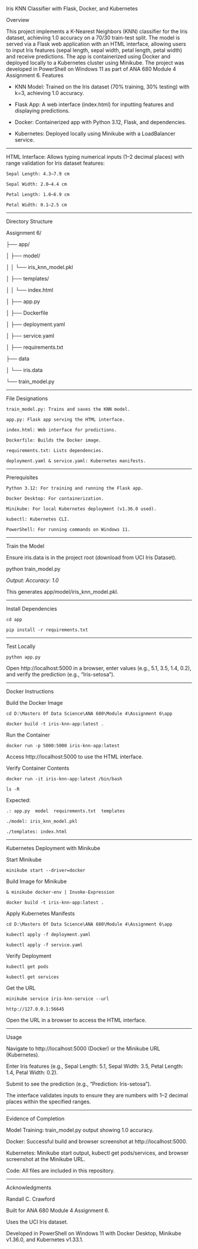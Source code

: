 Iris KNN Classifier with Flask, Docker, and Kubernetes

Overview

This project implements a K-Nearest Neighbors (KNN) classifier for the Iris dataset, achieving 1.0 accuracy on a 70/30 train-test split. The model is served via a Flask web application with an HTML interface, allowing users to input Iris features (sepal length, sepal width, petal length, petal width) and receive predictions. The app is containerized using Docker and deployed locally to a Kubernetes cluster using Minikube. The project was developed in PowerShell on Windows 11 as part of ANA 680 Module 4 Assignment 6.
Features

-    KNN Model: Trained on the Iris dataset (70% training, 30% testing) with k=3, achieving 1.0 accuracy.

-    Flask App: A web interface (index.html) for inputting features and displaying predictions.

-    Docker: Containerized app with Python 3.12, Flask, and dependencies.

-    Kubernetes: Deployed locally using Minikube with a LoadBalancer service.

----------------------------

HTML Interface: Allows typing numerical inputs (1–2 decimal places) with range validation for Iris dataset features:

    Sepal Length: 4.3–7.9 cm
  
    Sepal Width: 2.0–4.4 cm
  
    Petal Length: 1.0–6.9 cm
  
    Petal Width: 0.1–2.5 cm

----------------------------

Directory Structure


Assignment 6/

├── app/

│   ├── model/

│   │   └── iris_knn_model.pkl

│   ├── templates/

│   │   └── index.html

│   ├── app.py

│   ├── Dockerfile

│   ├── deployment.yaml

│   ├── service.yaml

│   ├── requirements.txt

├── data

│   └── iris.data 

└── train_model.py

----------------------------

File Designations


    train_model.py: Trains and saves the KNN model.

    app.py: Flask app serving the HTML interface.

    index.html: Web interface for predictions.

    Dockerfile: Builds the Docker image.

    requirements.txt: Lists dependencies.

    deployment.yaml & service.yaml: Kubernetes manifests.

----------------------------

Prerequisites

    Python 3.12: For training and running the Flask app.
    
    Docker Desktop: For containerization.

    Minikube: For local Kubernetes deployment (v1.36.0 used).

    kubectl: Kubernetes CLI.

    PowerShell: For running commands on Windows 11.

----------------------------

Train the Model

Ensure iris.data is in the project root (download from UCI Iris Dataset).

python train_model.py

*Output: Accuracy: 1.0*

This generates app/model/iris_knn_model.pkl.

----------------------------

Install Dependencies

    cd app
  
    pip install -r requirements.txt
    
----------------------------

Test Locally

    python app.py

Open http://localhost:5000 in a browser, enter values (e.g., 5.1, 3.5, 1.4, 0.2), and verify the prediction (e.g., “Iris-setosa”).

----------------------------

Docker Instructions


Build the Docker Image

    cd D:\Masters Of Data Science\ANA 680\Module 4\Assignment 6\app
  
    docker build -t iris-knn-app:latest .

Run the Container

    docker run -p 5000:5000 iris-knn-app:latest

Access http://localhost:5000 to use the HTML interface.

Verify Container Contents

    docker run -it iris-knn-app:latest /bin/bash
  
    ls -R

Expected:

    .: app.py  model  requirements.txt  templates

    ./model: iris_knn_model.pkl

    ./templates: index.html

----------------------------

Kubernetes Deployment with Minikube


Start Minikube

    minikube start --driver=docker

Build Image for Minikube

    & minikube docker-env | Invoke-Expression
  
    docker build -t iris-knn-app:latest .

Apply Kubernetes Manifests

    cd D:\Masters Of Data Science\ANA 680\Module 4\Assignment 6\app
  
    kubectl apply -f deployment.yaml
  
    kubectl apply -f service.yaml

Verify Deployment

    kubectl get pods
  
    kubectl get services

Get the URL

    minikube service iris-knn-service --url
  
    http://127.0.0.1:56645

Open the URL in a browser to access the HTML interface.

----------------------------

Usage


Navigate to http://localhost:5000 (Docker) or the Minikube URL (Kubernetes).

Enter Iris features (e.g., Sepal Length: 5.1, Sepal Width: 3.5, Petal Length: 1.4, Petal Width: 0.2).

Submit to see the prediction (e.g., “Prediction: Iris-setosa”).

The interface validates inputs to ensure they are numbers with 1–2 decimal places within the specified ranges.

----------------------------

Evidence of Completion


Model Training: train_model.py output showing 1.0 accuracy.

Docker: Successful build and browser screenshot at http://localhost:5000.

Kubernetes: Minikube start output, kubectl get pods/services, and browser screenshot at the Minikube URL.

Code: All files are included in this repository.

----------------------------

Acknowledgments


Randall C. Crawford

Built for ANA 680 Module 4 Assignment 6.

Uses the UCI Iris dataset.

Developed in PowerShell on Windows 11 with Docker Desktop, Minikube v1.36.0, and Kubernetes v1.33.1.
